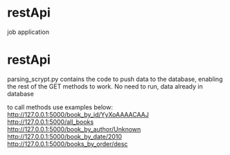 # restApi
job application
# restApi

parsing_scrypt.py contains the code to push data to the database, enabling the rest of the GET methods to work.
No need to run, data already in database

to call methods use examples below:
http://127.0.0.1:5000/book_by_id/YyXoAAAACAAJ
http://127.0.0.1:5000/all_books
http://127.0.0.1:5000/book_by_author/Unknown
http://127.0.0.1:5000/book_by_date/2010
http://127.0.0.1:5000/books_by_order/desc
